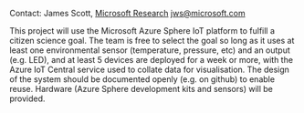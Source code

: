 Contact: James Scott, [Microsoft
Research](Microsoft_Research "wikilink") <jws@microsoft.com>

This project will use the Microsoft Azure Sphere IoT platform to fulfill
a citizen science goal. The team is free to select the goal so long as
it uses at least one environmental sensor (temperature, pressure, etc)
and an output (e.g. LED), and at least 5 devices are deployed for a week
or more, with the Azure IoT Central service used to collate data for
visualisation. The design of the system should be documented openly
(e.g. on github) to enable reuse. Hardware (Azure Sphere development
kits and sensors) will be provided.